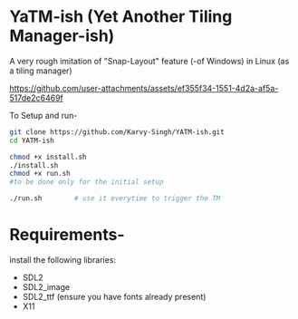# YaTM-ish (Yet Another Tiling Manager-ish)
A very rough imitation of "Snap-Layout" feature (-of Windows) in Linux (as a tiling manager)



https://github.com/user-attachments/assets/ef355f34-1551-4d2a-af5a-517de2c6469f



To Setup and run-
```bash
git clone https://github.com/Karvy-Singh/YATM-ish.git
cd YATM-ish
```
```bash
chmod +x install.sh
./install.sh
chmod +x run.sh
#to be done only for the initial setup
```
```bash
./run.sh        # use it everytime to trigger the TM
```
# Requirements-
install the following libraries:
* SDL2
* SDL2_image
* SDL2_ttf (ensure you have fonts already present)
* X11
